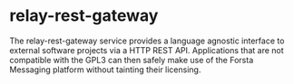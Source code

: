 relay-rest-gateway
========

The relay-rest-gateway service provides a language agnostic interface to
external software projects via a HTTP REST API.  Applications that are not
compatible with the GPL3 can then safely make use of the Forsta Messaging
platform without tainting their licensing.
